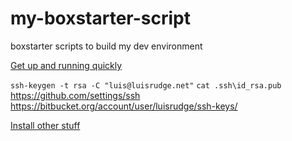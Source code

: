 # my-boxstarter-script
boxstarter scripts to build my dev environment

[Get up and running quickly](http://boxstarter.org/package/nr/url?https://raw.githubusercontent.com/luisrudge/my-boxstarter-script/master/run-1.txt)

`ssh-keygen -t rsa -C "luis@luisrudge.net"`
`cat .ssh\id_rsa.pub`
https://github.com/settings/ssh
https://bitbucket.org/account/user/luisrudge/ssh-keys/

[Install other stuff](http://boxstarter.org/package/nr/url?https://raw.githubusercontent.com/luisrudge/my-boxstarter-script/master/run-2.txt)
